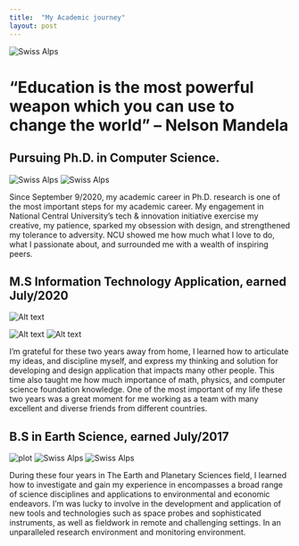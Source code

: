 ```yaml
---
title:  "My Academic journey"
layout: post
---
```

![Swiss Alps](https://live.staticflickr.com/8710/17016040685_53bf850e8e_b.jpg)

# “Education is the most powerful weapon which you can use to change the world” – Nelson Mandela


## Pursuing Ph.D. in Computer Science.  
![Swiss Alps](https://github.com/Nhiem/tran.github.io/tree/master/_posts/National-Central-University.jpg)
![Swiss Alps](https://github.com/Nhiem/tran.github.io/tree/master/_posts/maxresdefault.jpg)

Since September 9/2020, my academic career in Ph.D. research is one of the most important steps for my academic career. My engagement in National Central University’s tech & innovation initiative exercise my creative, my patience, sparked my obsession with design, and strengthened my tolerance to adversity. 
NCU showed me how much what I love to do, what I passionate about, and surrounded me with a wealth of inspiring peers. 


## M.S Information Technology Application, earned July/2020

![Alt text](https://github.com/Nhiem/tran.github.io/tree/master/_posts/National-Central-University.jpg)

![Alt text](https://github.com/Nhiem/tran.github.io/tree/master/_posts/IMGP7446.JPG)
![Alt text](https://github.com/Nhiem/tran.github.io/tree/master/_posts/IMGP7718.JPG)


I’m grateful for these two years away from home, I learned how to articulate my ideas, and discipline myself, and express my thinking and solution for developing and design application that impacts many other people. This time also taught me how much importance of math, physics, and computer science foundation knowledge. One of the most important of my life these two years was a great moment for me working as a team with many excellent and diverse friends from different countries.


## B.S  in Earth Science, earned July/2017
![plot](https://github.com/Nhiem/tran.github.io/tree/master/_posts/440px-VNU-HCM_Full_Logo.png)
![Swiss Alps](https://github.com/Nhiem/tran.github.io/tree/master/_posts/z1-31.jpg)
![Swiss Alps](https://github.com/Nhiem/tran.github.io/tree/master/_posts/22829047_1017720821704376_2161625435514613048_o.jpg)

During these four years in The Earth and Planetary Sciences field, I learned how to investigate and gain my experience in encompasses a broad range of science disciplines and applications to environmental and economic endeavors. I’m was lucky to involve in the development and application of new tools and technologies such as space probes and sophisticated instruments, as well as fieldwork in remote and challenging settings. In an unparalleled research environment and monitoring environment.


